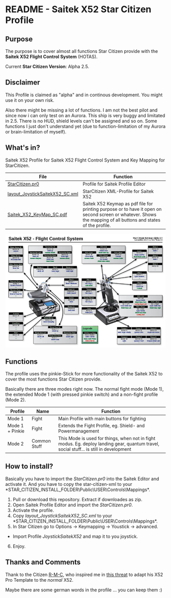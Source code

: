 # README - Saitek X52 Star Citizen Profile

## Purpose

The purpose is to cover almost all functions Star Citizen provide with the **Saitek X52 Flight Control System** (HOTAS).

Current **Star Citizen Version**: Alpha 2.5.


## Disclaimer


This Profile is claimed as "alpha" and in continous development. You might use it on your own risk. 

Also there might be missing a lot of functions. I am not the best pilot and since now i can only test on an Aurora. This ship is very buggy and limitated in 2.5. There is no HUD, shield levels can't be assigned and so on. Some functions I just don't understand yet (due to function-limitation of my Aurora or brain-limitation of myself).


## What's in?

Saitek X52 Profile for Saitek X52 Flight Control System and Key Mapping for StarCitizen. 

|File|Function|
|---|---|
|[StarCitizen.pr0](StarCitizen.pr0)|Profile for Saitek Profile Editor|
|[layout_JoystickSaitekX52_SC.xml](layout_JoystickSaitekX52_SC.xml)|StarCitizen XML-Profile for Saitek X52|
|[Saitek_X52_KeyMap_SC.pdf](Saitek_X52_KeyMap_SC.pdf)|Saitek X52 Keymap as pdf file for printing purpose or to have it open on second screen or whatever. Shows the mapping of all buttons and states of the profile.|

![Saitek X52 Flight Control System Keymap for Star Citizen](pictures/Saitek_X52_KeyMap_SC.jpg)

## Functions

The profile uses the pinkie-Stick for more functionality of the Saitek X52 to cover the most functions Star Citizen provide.

Basically there are three modes right now. The normal fight mode (Mode 1), the extended Mode 1 (with pressed pinkie switch) and a non-fight profile (Mode 2).


|Profile|Name|Function|
|---|---|---|
|Mode 1|Fight|Main Profile with main buttons for fighting|
|Mode 1 + Pinkie|Fight|Extends the Fight Profile, eg. Shield- and Powermanagement|
|Mode 2|Common Stuff|This Mode is used for things, when not in fight modus. Eg. deploy landing gear, quantum travel, social stuff... is still in development|

## How to install?

Basically you have to import the *StarCitizen.pr0* into the Saitek Editor and activate it. And you have to copy the star-citizen-xml to your *STAR_CITIZEN_INSTALL_FOLDER\Public\USER\Controls\Mappings\*.

1. Pull or download this repository. Extract if downloades as zip.
2. Open Saitek Profile Editor and import the *StarCitizen.pr0*.
3. Activate the profile.
4. Copy *layout_JoystickSaitekX52_SC.xml* to your *STAR_CITIZEN_INSTALL_FOLDER\Public\USER\Controls\Mappings\*.
5. In Star Citizen go to Options -> Keymapping -> Youstick -> advanced.
 - Import Profile *JoystickSaitekX52* and map it to you joystick.
6. Enjoy.

## Thanks and Comments
Thank to the Citizen [R-M-C](https://forums.robertsspaceindustries.com/profile/166490/R-M-C), who inspired me in [this threat](https://forums.robertsspaceindustries.com/discussion/216133/saitek-x52-pro-key-mapping-templates-profiles-v-2-0/p1) to adapt his X52 Pro Template to the *normal* X52.

Maybe there are some german words in the profile ... you can keep them :)